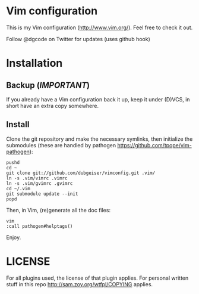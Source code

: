 Vim configuration
=================

This is my Vim configuration (http://www.vim.org/).
Feel free to check it out.

Follow @dgcode on Twitter for updates (uses github hook)


Installation
============

Backup (*IMPORTANT*)
--------------------
If you already have a Vim configuration back it up, keep it under (D)VCS, in short have an extra copy somewhere.


Install
-------
Clone the git repository and make the necessary symlinks, then initialize the submodules (these are handled by pathogen https://github.com/tpope/vim-pathogen):

	pushd
	cd ~
    git clone git://github.com/dubgeiser/vimconfig.git .vim/
    ln -s .vim/vimrc .vimrc
    ln -s .vim/gvimrc .gvimrc
	cd ~/.vim
	git submodule update --init
	popd

Then, in Vim, (re)generate all the doc files:

    vim
    :call pathogen#helptags()

Enjoy.


LICENSE
=======
For all plugins used, the license of that plugin applies.
For personal written stuff in this repo http://sam.zoy.org/wtfpl/COPYING applies.

